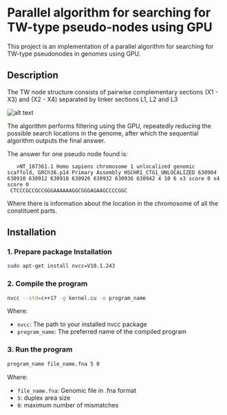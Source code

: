 
# Parallel algorithm for searching for TW-type pseudo-nodes using GPU

This project is an implementation of a parallel algorithm for searching for TW-type pseudonodes in genomes using GPU.

## Description

The TW node structure consists of pairwise complementary sections (X1 - X3) and (X2 - X4) separated by linker sections L1, L2 and L3

![alt text](https://github.com/StepanBambestikov/cuda_dna/blob/main/TW-type.jpg?raw=true)

The algorithm performs filtering using the GPU, repeatedly reducing the possible search locations in the genome, after which the sequential algorithm outputs the final answer.


The answer for one pseudo node found is:
```
   >NT_187361.1 Homo sapiens chromosome 1 unlocalized genomic scaffold, GRCh38.p14 Primary Assembly HSCHR1_CTG1_UNLOCALIZED 630904 630910 630912 630918 630926 630932 630936 630942 4 10 6 x3 score 0 x4 score 0 
 CTCCCGCCGCCGGGAAAAAAGGCGGGAGAAGCCCCGGC
   ```
Where there is information about the location in the chromosome of all the constituent parts.

## Installation

### 1. Prepare package Installation

   ```bash
   sudo apt-get install nvcc=V10.1.243
   ```

### 2. Compile the program

   ```bash
   nvcc --std=c++17 -g kernel.cu -o program_name
   ```

Where:
   - `nvcc`: The path to your installed nvcc package
   - `program_name`: The preferred name of the compiled program

### 3. Run the program

   ```bash
   program_name file_name.fna 5 0
   ```
Where:
   - `file_name.fna`: Genomic file in .fna format
   - `5`: duplex area size
   - `0`: maximum number of mismatches
